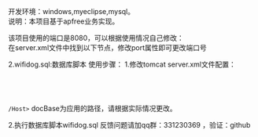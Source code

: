 开发环境：windows,myeclipse,mysql。<br>
说明：本项目基于apfree业务实现。<br>

该项目使用的端口是8080，可以根据使用情况自己修改：<br>
在server.xml文件中找到以下节点，修改port属性即可更改端口号<br>
<Connector port="8080" protocol="HTTP/1.1" 
               connectionTimeout="20000" 
               redirectPort="8443" />

2.wifidog.sql:数据库脚本
使用步骤：
1.修改tomcat server.xml文件配置：<br>
<code>
<Host name="localhost"  appBase="webapps"
            unpackWARs="true" autoDeploy="true"
            xmlValidation="false" xmlNamespaceAware="false"><br>
		<Context path="" docBase="D:\MyWorkSpace\.metadata\.me_tcat\webapps\wifidogServer" debug="0" reloadable="true"/><br>
/Host></code>
docBase为应用的路径，请根据实际情况更改。<br>

2.执行数据库脚本wifidog.sql
反馈问题请加qq群：331230369 ，验证：github